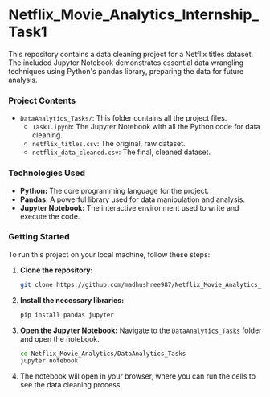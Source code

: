 # Netflix_Movie_Analytics_Internship_Task1

This repository contains a data cleaning project for a Netflix titles dataset. The included Jupyter Notebook demonstrates essential data wrangling techniques using Python's pandas library, preparing the data for future analysis.

### Project Contents

  * `DataAnalytics_Tasks/`: This folder contains all the project files.
      * `Task1.ipynb`: The Jupyter Notebook with all the Python code for data cleaning.
      * `netflix_titles.csv`: The original, raw dataset.
      * `netflix_data_cleaned.csv`: The final, cleaned dataset.

### Technologies Used

  * **Python:** The core programming language for the project.
  * **Pandas:** A powerful library used for data manipulation and analysis.
  * **Jupyter Notebook:** The interactive environment used to write and execute the code.

### Getting Started

To run this project on your local machine, follow these steps:

1.  **Clone the repository:**
    ```bash
    git clone https://github.com/madhushree987/Netflix_Movie_Analytics_Internship_Task1
    ```
2.  **Install the necessary libraries:**
    ```bash
    pip install pandas jupyter
    ```
3.  **Open the Jupyter Notebook:** Navigate to the `DataAnalytics_Tasks` folder and open the notebook.
    ```bash
    cd Netflix_Movie_Analytics/DataAnalytics_Tasks
    jupyter notebook
    ```
4.  The notebook will open in your browser, where you can run the cells to see the data cleaning process.
